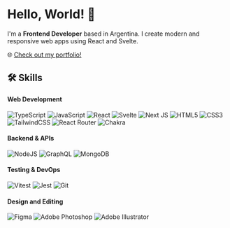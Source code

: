 # Hello, World! 👋 

I'm a **Frontend Developer** based in Argentina. I create modern and responsive web apps using React and Svelte.

🌐 [Check out my portfolio!](https://vlas-dev.github.io/)

## 🛠️ Skills
#### Web Development
![TypeScript](https://img.shields.io/badge/typescript-%23007ACC.svg?style=flat&logo=typescript&logoColor=white)
![JavaScript](https://img.shields.io/badge/javascript-%23323330.svg?style=flat&logo=javascript&logoColor=%23F7DF1E)
![React](https://img.shields.io/badge/react-%2320232a.svg?style=flat&logo=react&logoColor=%2361DAFB)
![Svelte](https://img.shields.io/badge/svelte-%23f1413d.svg?style=flat&logo=svelte&logoColor=white)
![Next JS](https://img.shields.io/badge/next-black?style=flat&logo=next.js&logoColor=white)
![HTML5](https://img.shields.io/badge/html5-%23E34F26.svg?style=flat&logo=html5&logoColor=white)
![CSS3](https://img.shields.io/badge/css3-%231572B6.svg?style=flat&logo=css3&logoColor=white)
![TailwindCSS](https://img.shields.io/badge/tailwindcss-%2338B2AC.svg?style=flat&logo=tailwind-css&logoColor=white)
![React Router](https://img.shields.io/badge/react_router-CA4245?style=flat&logo=react-router&logoColor=white)
![Chakra](https://img.shields.io/badge/chakra-%234ED1C5.svg?style=flat&logo=chakraui&logoColor=white)

#### Backend & APIs
![NodeJS](https://img.shields.io/badge/node.js-6DA55F?style=flat&logo=node.js&logoColor=white)
![GraphQL](https://img.shields.io/badge/-GraphQL-E10098?style=flat&logo=graphql&logoColor=white)
![MongoDB](https://img.shields.io/badge/MongoDB-%234ea94b.svg?style=flat&logo=mongodb&logoColor=white)

#### Testing & DevOps
![Vitest](https://img.shields.io/badge/-Vitest-252529?style=flat&logo=vitest&logoColor=FCC72B)
![Jest](https://img.shields.io/badge/-jest-%23C21325?style=flat&logo=jest&logoColor=white)
![Git](https://img.shields.io/badge/git-%23F05033.svg?style=flat&logo=git&logoColor=white)

#### Design and Editing
![Figma](https://img.shields.io/badge/figma-%23F24E1E.svg?style=flat&logo=figma&logoColor=white)
![Adobe Photoshop](https://img.shields.io/badge/adobe_photoshop-%2331A8FF.svg?style=flat&logo=adobephotoshop&logoColor=white)
![Adobe Illustrator](https://img.shields.io/badge/adobe_illustrator-%23FF9A00.svg?style=flat&logo=adobeillustrator&logoColor=white)
